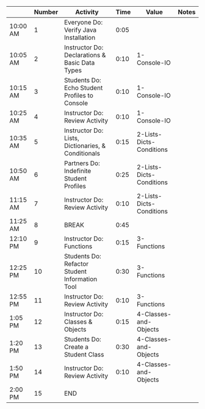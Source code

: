 |          | Number | Activity                                           | Time | Value                    | Notes |
| -------- | ------ | -------------------------------------------------- | ---- | ------------------------ | ----- |
| 10:00 AM | 1      | Everyone Do: Verify Java Installation              | 0:05 |                          |       |
| 10:05 AM | 2      | Instructor Do: Declarations & Basic Data Types     | 0:10 | 1-Console-IO             |       |
| 10:15 AM | 3      | Students Do: Echo Student Profiles to Console      | 0:10 | 1-Console-IO             |       |
| 10:25 AM | 4      | Instructor Do: Review Activity                     | 0:10 | 1-Console-IO             |       |
| 10:35 AM | 5      | Instructor Do: Lists, Dictionaries, & Conditionals | 0:15 | 2-Lists-Dicts-Conditions |       |
| 10:50 AM | 6      | Partners Do: Indefinite Student Profiles           | 0:25 | 2-Lists-Dicts-Conditions |       |
| 11:15 AM | 7      | Instructor Do: Review Activity                     | 0:10 | 2-Lists-Dicts-Conditions |       |
| 11:25 AM | 8      | BREAK                                              | 0:45 |                          |       |
| 12:10 PM | 9      | Instructor Do: Functions                           | 0:15 | 3-Functions              |       |
| 12:25 PM | 10     | Students Do: Refactor Student Information Tool     | 0:30 | 3-Functions              |       |
| 12:55 PM | 11     | Instructor Do: Review Activity                     | 0:10 | 3-Functions              |       |
| 1:05 PM  | 12     | Instructor Do: Classes & Objects                   | 0:15 | 4-Classes-and-Objects    |       |
| 1:20 PM  | 13     | Students Do: Create a Student Class                | 0:30 | 4-Classes-and-Objects    |       |
| 1:50 PM  | 14     | Instructor Do: Review Activity                     | 0:10 | 4-Classes-and-Objects    |       |
| 2:00 PM  | 15     | END                                                |      |                          |       |
